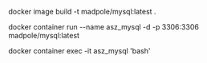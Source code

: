 

docker image build -t madpole/mysql:latest .

docker container run --name asz_mysql -d -p 3306:3306 madpole/mysql:latest

docker container exec -it asz_mysql 'bash'
